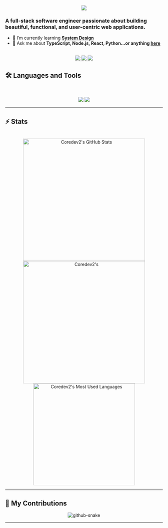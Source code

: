 <h1 align="center">
    <img src="https://readme-typing-svg.herokuapp.com/?font=Press+Start+2P&size=20&center=true&vCenter=true&width=500&height=70&color=4493F8&duration=4000&lines=Hi+There!+👋;+I'm+Abdullah+Elshmoty;" />
</h1>

### A full-stack software engineer passionate about building beautiful, functional, and user-centric web applications.

- 🌱 I’m currently learning **[System Design](https://blog.bytebytego.com/p/free-system-design-pdf-158-pages)**
- 💬 Ask me about **TypeScript, Node.js, React, Python...or anything [here](https://github.com/coredev2/coredev2/issues)**

<br>

<div align="center">
  <a href="mailto:abdullahelshmoty@gmail.com">
    <img src="https://img.shields.io/badge/Gmail-333333?style=for-the-badge&logo=gmail&logoColor=red" />
  </a>
  <a href="https://linkedin.com/in/abdullah-elshmoty" target="_blank">
    <img src="https://img.shields.io/badge/LinkedIn-0077B5?style=for-the-badge&logo=linkedin&logoColor=white" target="_blank" />
  </a>
  <a href="https://leetcode.com/u/scoredevil/" target="_blank">
    <img src="https://img.shields.io/badge/LeetCode-000000?style=for-the-badge&logo=LeetCode&logoColor=" target="_blank" />
  </a>
  
</div>

## 🛠️ Languages and Tools

<br>

<p align="center">
  <img src="https://skillicons.dev/icons?i=js,ts,python,nodejs,express,react,nextjs,mongodb,postgres,prisma" />
  <img src="https://skillicons.dev/icons?i=html,css,pug,tailwind,redux,aws,git,postman,figma" />
</p>

<hr>

## ⚡️ Stats

<br>

<div align=center>
  <img width=390 src="https://github-readme-stats.vercel.app/api?username=coredev2&theme=transparent&count_private=true&show_icons=true&rank_icon=github&locale=en" alt="Coredev2's GitHub Stats" />
  <img width=390 src="https://github-readme-streak-stats.herokuapp.com/?user=coredev2&theme=transparent&count_private=true&border_radius=10&locale=en" alt="Coredev2's" />
  <img width=325 src="https://github-readme-stats.vercel.app/api/top-langs?username=coredev2&theme=transparent&layout=donut&hide=css&langs_count=8&border_radius=10&show_icons=true&locale=en" alt="Coredev2's Most Used Languages" />
</div>

<hr>

## 🐍 My Contributions

<div align="center">
  <picture>
    <source media="(prefers-color-scheme: dark)" srcset="https://raw.githubusercontent.com/{USERNAME}/{USERNAME}/output/github-contribution-grid-snake-dark.svg" />
    <source media="(prefers-color-scheme: light)" srcset="https://raw.githubusercontent.com/{USERNAME}/{USERNAME}/output/github-contribution-grid-snake.svg" />
    <img alt="github-snake" src="https://raw.githubusercontent.com/{USERNAME}/{USERNAME}/output/github-contribution-grid-snake.svg" />
  </picture>
</div>

<hr>
